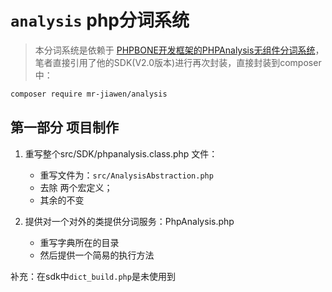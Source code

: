 # `analysis` php分词系统
> 本分词系统是依赖于 [PHPBONE开发框架的PHPAnalysis无组件分词系统](http://www.phpbone.com/phpanalysis/#api)，笔者直接引用了他的SDK(V2.0版本)进行再次封装，直接封装到composer中：

```markdown
composer require mr-jiawen/analysis
```

## 第一部分 项目制作
1. 重写整个src/SDK/phpanalysis.class.php 文件：
    * 重写文件为：`src/AnalysisAbstraction.php`
    * 去除 两个宏定义；
    * 其余的不变
    
2. 提供对一个对外的类提供分词服务：PhpAnalysis.php
    * 重写字典所在的目录
    * 然后提供一个简易的执行方法

补充：在sdk中`dict_build.php`是未使用到

